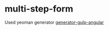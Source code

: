 # multi-step-form

Used yeoman generator [generator-gulp-angular](https://github.com/swiip/generator-gulp-angular)
